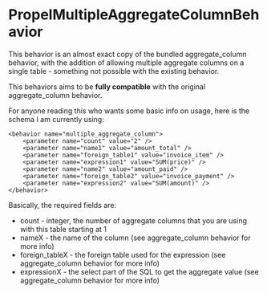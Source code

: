 PropelMultipleAggregateColumnBehavior
===================

This behavior is an almost exact copy of the bundled aggregate_column behavior,
with the addition of allowing multiple aggregate columns on a single table -
something not possible with the existing behavior.

This behaviors aims to be **fully compatible** with the original aggregate_column
behavior.

For anyone reading this who wants some basic info on usage, here is the schema I am currently using:

    <behavior name="multiple_aggregate_column">
        <parameter name="count" value="2" />
        <parameter name="name1" value="amount_total" />
        <parameter name="foreign_table1" value="invoice_item" />
        <parameter name="expression1" value="SUM(price)" />
        <parameter name="name2" value="amount_paid" />
        <parameter name="foreign_table2" value="invoice_payment" />
        <parameter name="expression2" value="SUM(amount)" />
    </behavior>

Basically, the required fields are:

* count - integer, the number of aggregate columns that you are using with this table starting at 1
* nameX - the name of the column (see aggregate_column behavior for more info)
* foreign_tableX - the foreign table used for the expression (see aggregate_column behavior for more info)
* expressionX - the select part of the SQL to get the aggregate value (see aggregate_column behavior for more info)
